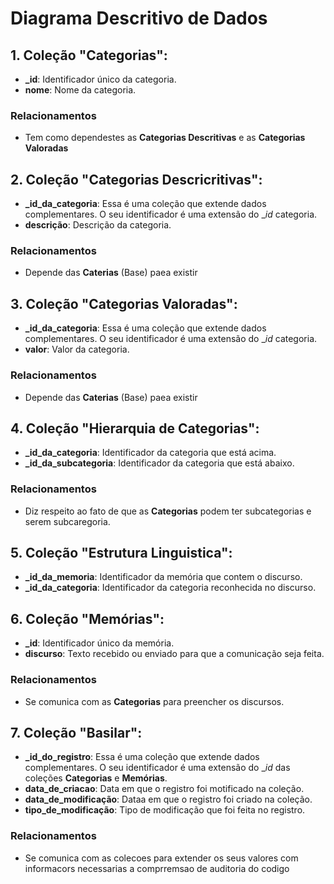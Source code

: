 # Diagrama Descritivo de Dados

## 1. **Coleção "Categorias"**:
   - **_id**: Identificador único da categoria.
   - **nome**: Nome da categoria.

### Relacionamentos

   - Tem como dependestes as **Categorias Descritivas** e as **Categorias Valoradas**

## 2. **Coleção "Categorias Descricritivas"**:
   - **_id_da_categoria**: Essa é uma coleção que extende dados complementares. O seu identificador é uma extensão do __id_ categoria.
   - **descrição**: Descrição da categoria.

### Relacionamentos

   - Depende das **Caterias** (Base) paea existir

## 3. **Coleção "Categorias Valoradas"**:
   - **_id_da_categoria**: Essa é uma coleção que extende dados complementares. O seu identificador é uma extensão do __id_ categoria.
   - **valor**: Valor da categoria.

### Relacionamentos

   - Depende das **Caterias** (Base) paea existir

## 4. **Coleção "Hierarquia de Categorias"**:
   - **_id_da_categoria**: Identificador da categoria que está acima.
   - **_id_da_subcategoria**: Identificador da categoria que está abaixo.

### Relacionamentos

   - Diz respeito ao fato de que as **Categorias** podem ter subcategorias e serem subcaregoria.

## 5. **Coleção "Estrutura Linguistica"**:
   - **_id_da_memoria**: Identificador da memória que contem o discurso.
   - **_id_da_categoria**: Identificador da categoria reconhecida no discurso.

## 6. **Coleção "Memórias"**:
   - **_id**: Identificador único da memória.
   - **discurso**: Texto recebido ou enviado para que a comunicação seja feita.

### Relacionamentos

   - Se comunica com as **Categorias** para preencher os discursos.

## 7. **Coleção "Basilar"**:
   - **_id_do_registro**: Essa é uma coleção que extende dados complementares. O seu identificador é uma extensão do __id_ das coleções **Categorias** e **Memórias**.
   - **data_de_criacao**: Data em que o registro foi motificado na coleção.
   - **data_de_modificação**: Dataa em que o registro foi criado na coleção.
   - **tipo_de_modificação**: Tipo de modificação que foi feita no registro.

### Relacionamentos

   - Se comunica com as colecoes para extender os seus valores com informacors necessarias a comprremsao de auditoria do codigo